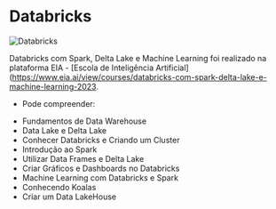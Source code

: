 # Databricks
![Databricks](https://upload.wikimedia.org/wikipedia/commons/thumb/6/63/Databricks_Logo.png/800px-Databricks_Logo.png)

Databricks com Spark, Delta Lake e Machine Learning foi realizado na plataforma EIA - [Escola de Inteligência Artificial](https://www.eia.ai/view/courses/databricks-com-spark-delta-lake-e-machine-learning-2023.

 
- Pode compreender:

* Fundamentos de Data Warehouse
* Data Lake e Delta Lake
* Conhecer Databricks e Criando um Cluster
* Introdução ao Spark
* Utilizar Data Frames e Delta Lake
* Criar Gráficos e Dashboards no Databricks
* Machine Learning com Databricks e Spark
* Conhecendo Koalas
* Criar um Data LakeHouse
